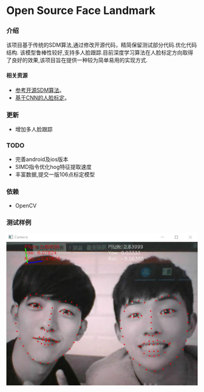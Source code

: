 # Open Source Face Landmark

### 介绍
该项目基于传统的SDM算法,通过修改开源代码，精简保留测试部分代码.优化代码结构. 该模型鲁棒性较好,支持多人脸跟踪.目前深度学习算法在人脸标定方向取得了良好的效果,该项目旨在提供一种较为简单易用的实现方式.


#### 相关资源 

+ [参考开源SDM算法](https://github.com/chengzhengxin/sdm)。
+ [基于CNN的人脸标定](https://github.com/lsy17096535/face-landmark)。


### 更新


+ 增加多人脸跟踪


### TODO

+ 完善android及ios版本
+ SIMD指令优化hog特征提取速度
+ 丰富数据,提交一版106点标定模型


###  依赖

+ OpenCV

### 测试样例

![image](./images/res1.jpg)


